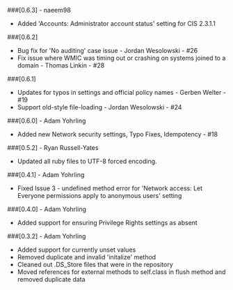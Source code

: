 ###[0.6.3] - naeem98
 * Added 'Accounts: Administrator account status' setting for CIS 2.3.1.1

###[0.6.2]
 * Bug fix for 'No auditing' case issue - Jordan Wesolowski - #26
 * Fix issue where WMIC was timing out or crashing on systems joined to a domain - Thomas Linkin - #28

###[0.6.1]
 * Updates for typos in settings and official policy names - Gerben Welter - #19
 * Support old-style file-loading - Jordan Wesolowski - #24

###[0.6.0] - Adam Yohrling
 * Added new Network security settings, Typo Fixes, Idempotency - #18

###[0.5.2] - Ryan Russell-Yates
 * Updated all ruby files to UTF-8 forced encoding.

###[0.4.1] - Adam Yohrling
 * Fixed Issue 3 - undefined method error for 'Network access: Let Everyone permissions apply to
   anonymous users' setting

###[0.4.0] - Adam Yohrling
 * Added support for ensuring Privilege Rights settings as absent

###[0.3.2] - Adam Yohrling
 * Added support for currently unset values
 * Removed duplicate and invalid 'initalize' method
 * Cleaned out .DS_Store files that were in the repository
 * Moved references for external methods to self.class in flush method and removed duplicate data
